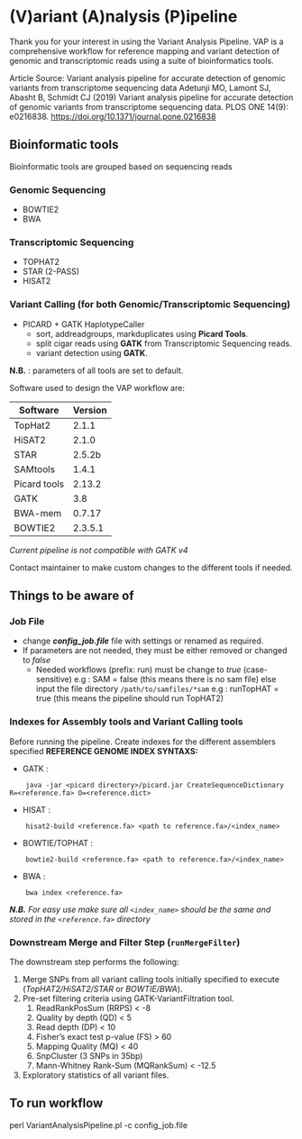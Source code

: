 # **(V)ariant (A)nalysis (P)ipeline**

Thank you for your interest in using the Variant Analysis Pipeline.
VAP is a comprehensive workflow for reference mapping and variant detection of genomic and transcriptomic reads using a suite of bioinformatics tools.

Article Source: Variant analysis pipeline for accurate detection of genomic variants from transcriptome sequencing data
Adetunji MO, Lamont SJ, Abasht B, Schmidt CJ (2019) Variant analysis pipeline for accurate detection of genomic variants from transcriptome sequencing data. PLOS ONE 14(9): e0216838. https://doi.org/10.1371/journal.pone.0216838


## Bioinformatic tools 
Bioinformatic tools are grouped based on sequencing reads

### Genomic Sequencing 
* BOWTIE2
* BWA


### Transcriptomic Sequencing
* TOPHAT2
* STAR (2-PASS)
* HISAT2


### Variant Calling (for both Genomic/Transcriptomic Sequencing)
* PICARD + GATK HaplotypeCaller
  * sort, addreadgroups, markduplicates using **Picard Tools**.
  * split cigar reads using **GATK** from Transcriptomic Sequencing reads.
  * variant detection using **GATK**.

**N.B.** : parameters of all tools are set to default.

Software used to design the VAP workflow are:

Software | Version
-------- | -------------
TopHat2 | 2.1.1
HiSAT2 | 2.1.0
STAR | 2.5.2b
SAMtools | 1.4.1
Picard tools | 2.13.2
GATK | 3.8
BWA-mem | 0.7.17
BOWTIE2 | 2.3.5.1

*Current pipeline is not compatible with GATK v4*

Contact maintainer to make custom changes to the different tools if needed.



## Things to be aware of 

### Job File
* change **_config_job.file_** file with settings or renamed as required.
* If parameters are not needed, they must be either removed or changed to *false*
  * Needed workflows (prefix: run) must be change to *true* (case-sensitive) 
	e.g : SAM = false (this means there is no sam file) else input the file directory ```/path/to/samfiles/*sam```
	e.g : runTopHAT = true (this means the pipeline should run TopHAT2)

### Indexes for Assembly tools and Variant Calling tools
Before running the pipeline. Create indexes for the different assemblers specified
**REFERENCE GENOME INDEX SYNTAXS:**
- GATK : 
```
	java -jar <picard directory>/picard.jar CreateSequenceDictionary R=<reference.fa> O=<reference.dict>
```
- HISAT :
```
	hisat2-build <reference.fa> <path to reference.fa>/<index_name>
```
- BOWTIE/TOPHAT :
```	
	bowtie2-build <reference.fa> <path to reference.fa>/<index_name>
```
- BWA :
```
	bwa index <reference.fa> 
```
_**N.B.** For easy use make sure all ```<index_name>``` should be the same and stored in the ```<reference.fa>``` directory_


### Downstream Merge and Filter Step (```runMergeFilter```)
The downstream step performs the following:
1. Merge SNPs from all variant calling tools initially specified to execute (_TopHAT2/HiSAT2/STAR_ or _BOWTIE/BWA_). 
1. Pre-set filtering criteria using GATK-VariantFiltration tool.
   1.   ReadRankPosSum (RRPS) < -8
   1.   Quality by depth (QD) < 5
   1.   Read depth (DP) < 10
   1.   Fisher’s exact test p-value (FS) > 60
   1.   Mapping Quality (MQ) < 40
   1.   SnpCluster (3 SNPs in 35bp)
   1.   Mann-Whitney Rank-Sum (MQRankSum) < -12.5
1. Exploratory statistics of all variant files.


## To run workflow
perl VariantAnalysisPipeline.pl -c config_job.file
